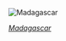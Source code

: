 
![Madagascar](https://www.gstatic.com/prettyearth/assets/full/6019.jpg)

*[Madagascar](https://www.google.com/maps/@-15.472769,47.068305,14z/data=!3m1!1e3)*
